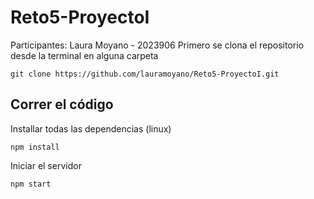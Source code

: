 # Reto5-ProyectoI
Participantes:  Laura Moyano - 2023906
Primero se clona el repositorio desde la terminal en alguna carpeta
```
git clone https://github.com/lauramoyano/Reto5-ProyectoI.git
```

## Correr el código

Installar todas las dependencias (linux)
```
npm install
```

Iniciar el servidor
```
npm start
```
